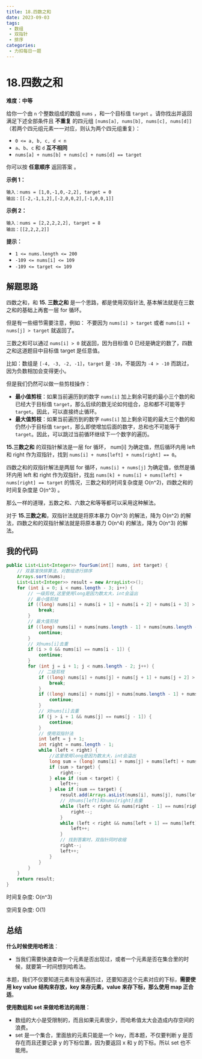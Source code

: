 ```yaml
---
title: 18.四数之和
date: 2023-09-03
tags: 
 - 数组
 - 双指针
 - 排序
categories:
 - 力扣每日一题
---
```


# 18.四数之和

**难度：中等**

给你一个由 `n` 个整数组成的数组 `nums` ，和一个目标值 `target` 。请你找出并返回满足下述全部条件且 **不重复** 的四元组 `[nums[a], nums[b], nums[c], nums[d]]` （若两个四元组元素一一对应，则认为两个四元组重复）：

- `0 <= a, b, c, d < n`
- `a`、`b`、`c` 和 `d` **互不相同**
- `nums[a] + nums[b] + nums[c] + nums[d] == target`

你可以按 **任意顺序** 返回答案 。

**示例 1：**

```
输入：nums = [1,0,-1,0,-2,2], target = 0
输出：[[-2,-1,1,2],[-2,0,0,2],[-1,0,0,1]]
```

**示例 2：**

```
输入：nums = [2,2,2,2,2], target = 8
输出：[[2,2,2,2]]
```

**提示：**

- `1 <= nums.length <= 200`
- `-109 <= nums[i] <= 109`
- `-109 <= target <= 109`

## 解题思路

四数之和，和 **15. 三数之和** 是一个思路，都是使用双指针法, 基本解法就是在三数之和的基础上再套一层 for 循环。

但是有一些细节需要注意，例如： 不要因为 `nums[i] > target` 或者 `nums[i] + nums[j] > target` 就返回了。

三数之和可以通过 `nums[i] > 0` 就返回，因为目标值 0 已经是确定的数了，四数之和这道题目中目标值 target 是任意值。

比如：数组是 `[-4, -3, -2, -1]`，`target` 是 `-10`，不能因为 `-4 > -10` 而跳过，因为负数相加会变得更小。

但是我们仍然可以做一些剪枝操作：

- **最小值剪枝**：如果当前遍历到的数字 `nums[i]` 加上剩余可能的最小三个数的和已经大于目标值 `target`，那么后续的数无论如何组合，总和都不可能等于 `target`。因此，可以直接终止循环。
- **最大值剪枝**：如果当前遍历到的数字 `nums[i]` 加上剩余可能的最大三个数的和仍然小于目标值 `target`，那么即使增加后面的数字，总和也不可能等于 `target`。因此，可以跳过当前循环继续下一个数字的遍历。

**15.三数之和** 的双指针解法是一层 for 循环， num[i] 为确定值，然后循环内用 left 和 right 作为双指针，找到 `nums[i] + nums[left] + nums[right] == 0`。

四数之和的双指针解法是两层 for 循环，`nums[i] + nums[j]` 为确定值，依然是循环内用 left 和 right 作为双指针，找出 `nums[k] + nums[i] + nums[left] + nums[right] == target` 的情况，三数之和的时间复杂度是 O(n^2)，四数之和的时间复杂度是 O(n^3) 。

那么一样的道理，五数之和、六数之和等等都可以采用这种解法。

对于 **15.三数之和**，双指针法就是将原本暴力 O(n^3) 的解法，降为 O(n^2) 的解法，四数之和的双指针解法就是将原本暴力 O(n^4) 的解法，降为 O(n^3) 的解法。

## 我的代码

```java
public List<List<Integer>> fourSum(int[] nums, int target) {
    // 双基准快排算法，对数组进行排序
    Arrays.sort(nums);
    List<List<Integer>> result = new ArrayList<>();
    for (int i = 0; i < nums.length - 3; i++) {
        // 一级剪枝,这里使用long是因为数太大，int会溢出
        // 最小值剪枝
        if ((long) nums[i] + nums[i + 1] + nums[i + 2] + nums[i + 3] > target) {
            break;
        }
        // 最大值剪枝
        if ((long) nums[i] + nums[nums.length - 1] + nums[nums.length - 2] + nums[nums.length - 3] < target) {
            continue;
        }
        // 对nums[i]去重
        if (i > 0 && nums[i] == nums[i - 1]) {
            continue;
        }
        for (int j = i + 1; j < nums.length - 2; j++) {
            // 二级剪枝
            if ((long) nums[i] + nums[j] + nums[j + 1] + nums[j + 2] > target) {
                break;
            }
            if ((long) nums[i] + nums[j] + nums[nums.length - 1] + nums[nums.length - 2] < target) {
                continue;
            }
            // 对nums[i]去重
            if (j > i + 1 && nums[j] == nums[j - 1]) {
                continue;
            }
            // 使用双指针法
            int left = j + 1;
            int right = nums.length - 1;
            while (left < right) {
                //这里使用long是因为数太大，int会溢出
                long sum = (long) nums[i] + nums[j] + nums[left] + nums[right];
                if (sum > target) {
                    right--;
                } else if (sum < target) {
                    left++;
                } else if (sum == target) {
                    result.add(Arrays.asList(nums[i], nums[j], nums[left], nums[right]));
                    // 对nums[left]和nums[right]去重
                    while (left < right && nums[right - 1] == nums[right]) {
                        right--;
                    }
                    while (left < right && nums[left + 1] == nums[left]) {
                        left++;
                    }
                    // 找到答案时，双指针同时收缩
                    right--;
                    left++;
                }
            }
        }
    }
    return result;
}
```

时间复杂度: O(n^3)

空间复杂度: O(1)

## 总结

**什么时候使用哈希法**：

- 当我们需要快速查询一个元素是否出现过，或者一个元素是否在集合里的时候，就要第一时间想到哈希法。

本题，我们不仅要知道元素有没有遍历过，还要知道这个元素对应的下标，**需要使用 key value 结构来存放，key 来存元素，value 来存下标，那么使用 map 正合适**。

**使用数组和 set 来做哈希法的局限**：

- 数组的大小是受限制的，而且如果元素很少，而哈希值太大会造成内存空间的浪费。
- set 是一个集合，里面放的元素只能是一个 key，而本题，不仅要判断 y 是否存在而且还要记录 y 的下标位置，因为要返回 x 和 y 的下标。所以 set 也不能用。
